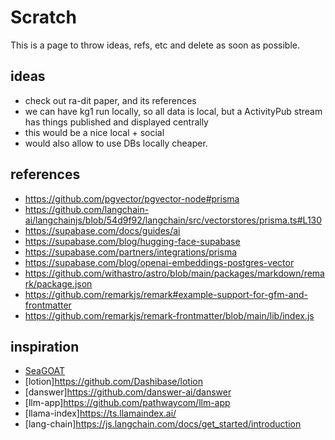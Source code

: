 # Scratch

This is a page to throw ideas, refs, etc and delete as soon as possible.

## ideas

- check out ra-dit paper, and its references
- we can have kg1 run locally, so all data is local, but a ActivityPub stream has things published and displayed centrally
- this would be a nice local + social
- would also allow to use DBs locally cheaper.

## references

- https://github.com/pgvector/pgvector-node#prisma
- https://github.com/langchain-ai/langchainjs/blob/54d9f92/langchain/src/vectorstores/prisma.ts#L130
- https://supabase.com/docs/guides/ai
- https://supabase.com/blog/hugging-face-supabase
- https://supabase.com/partners/integrations/prisma
- https://supabase.com/blog/openai-embeddings-postgres-vector
- https://github.com/withastro/astro/blob/main/packages/markdown/remark/package.json
- https://github.com/remarkjs/remark#example-support-for-gfm-and-frontmatter
- https://github.com/remarkjs/remark-frontmatter/blob/main/lib/index.js

## inspiration

- [SeaGOAT](https://github.com/kantord/SeaGOAT)
- [lotion]https://github.com/Dashibase/lotion
- [danswer]https://github.com/danswer-ai/danswer
- [llm-app]https://github.com/pathwaycom/llm-app
- [llama-index]https://ts.llamaindex.ai/
- [lang-chain]https://js.langchain.com/docs/get_started/introduction
